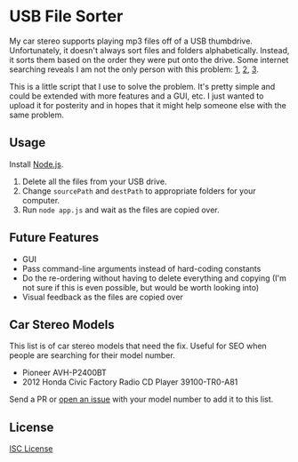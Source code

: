 # USB File Sorter

My car stereo supports playing mp3 files off of a USB thumbdrive. Unfortunately,
it doesn't always sort files and folders alphabetically. Instead, it sorts them
based on the order they were put onto the drive. Some internet searching reveals
I am not the only person with this problem: [1], [2], [3].

This is a little script that I use to solve the problem. It's pretty simple and
could be extended with more features and a GUI, etc. I just wanted to upload it
for posterity and in hopes that it might help someone else with the same
problem.

## Usage

Install [Node.js].

1. Delete all the files from your USB drive.
2. Change `sourcePath` and `destPath` to appropriate folders for your computer.
3. Run `node app.js` and wait as the files are copied over.

## Future Features

* GUI
* Pass command-line arguments instead of hard-coding constants
* Do the re-ordering without having to delete everything and copying (I'm not
  sure if this is even possible, but would be worth looking into)
* Visual feedback as the files are copied over

## Car Stereo Models

This list is of car stereo models that need the fix. Useful for SEO when people
are searching for their model number.

* Pioneer AVH-P2400BT
* 2012 Honda Civic Factory Radio CD Player 39100-TR0-A81

Send a PR or [open an issue] with your model number to add it to this list.

## License

[ISC License]

[1]:http://www.murraymoffatt.com/software-problem-0010.html
[2]:http://avic411.com/index.php?/topic/37189-track-ordering-broken-on-usb-and-sd-media/
[3]:http://community.crutchfield.com/car_audio_and_video/f/27/receivers/t/25024/how-should-i-structure-audio-files-on-usb-drive-for-playback-on-pioneer-avh-p3400bh-head-unit
[Node.js]:http://nodejs.org
[open an issue]:https://github.com/oakmac/usb-file-sorter/issues
[ISC License]:LICENSE.md
